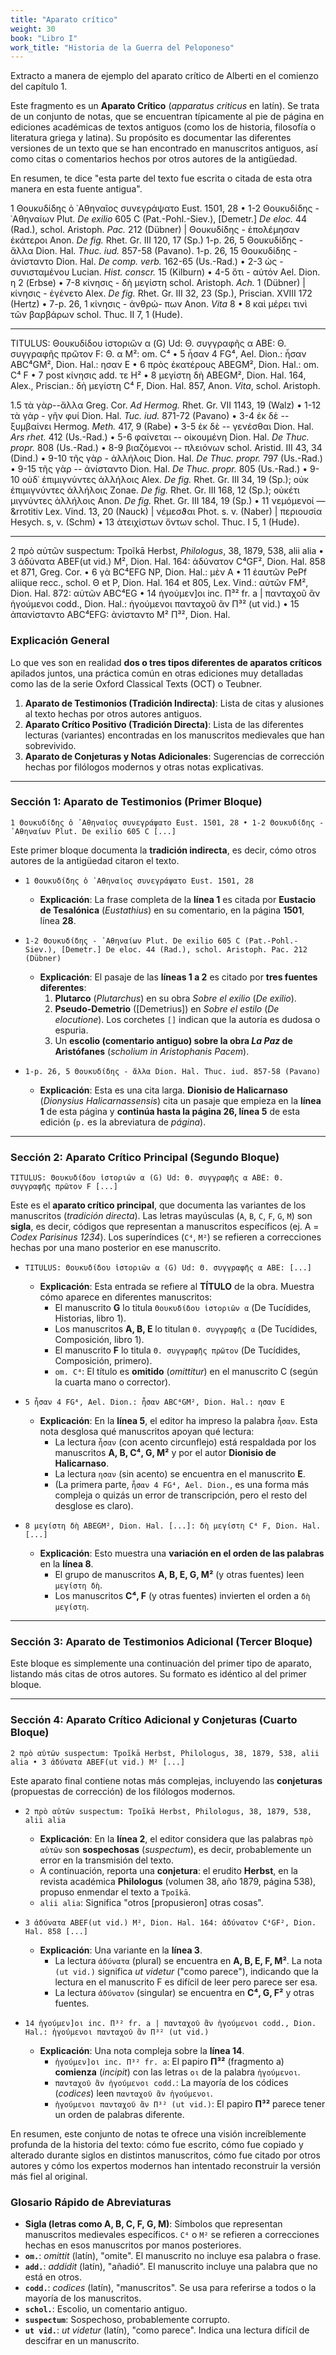 ```yaml
---
title: "Aparato crítico"
weight: 30
book: "Libro I"
work_title: "Historia de la Guerra del Peloponeso"
---
```


Extracto a manera de ejemplo del aparato crítico de Alberti en el comienzo del capítulo 1. 

Este fragmento es un **Aparato Crítico** (*apparatus criticus* en latín). Se trata de un conjunto de notas, que se encuentran típicamente al pie de página en ediciones académicas de textos antiguos (como los de historia, filosofía o literatura griega y latina). Su propósito es documentar las diferentes versiones de un texto que se han encontrado en manuscritos antiguos, así como citas o comentarios hechos por otros autores de la antigüedad.

En resumen, te dice "esta parte del texto fue escrita o citada de esta otra manera en esta fuente antigua".

1 Θουκυδίδης ὁ ᾿Αθηναῖος συνεγράψατο Eust. 1501, 28 • 1-2 Θουκυδίδης - ᾿Αθηναίων Plut. <em>De exilio</em>
            605 C (Pat.-Pohl.-Siev.), [Demetr.] <em>De eloc.</em> 44 (Rad.), schol. Aristoph. <em>Pac.</em> 212 (Dübner) |
            Θουκυδίδης - ἐπολέμησαν ἑκάτεροι Anon. <em><em>De fig.</em></em> Rhet. Gr. III 120, 17 (Sp.) 1-p. 26, 5 Θουκυδίδης - ἄλλα
            Dion. Hal. <em>Thuc.
              iud.</em> 857-58 (Pavano). 1-p. 26, 15 Θουκυδίδης - ἀνίσταντο Dion. Hal. <em>De comp. verb.</em> 162-65
            (Us.-Rad.) • 2-3 ὡς
            - συνισταμένου Lucian. <em>Hist. conscr.</em> 15 (Kilburn) • 4-5 ὅτι - αὐτόν Ael. Dion. η 2 (Erbse) • 7-8
            κίνησις -
            δὴ μεγίστη schol. Aristoph. <em>Ach.</em> 1 (Dübner) | κίνησις - ἐγένετο Alex. <em><em>De fig.</em></em>
            Rhet. Gr. III 32, 23 (Sp.),
            Priscian. XVIII 172 (Hertz) • 7-p. 26, 1 κίνησις - ἀνθρώ- πων Anon. <em>Vita</em> 8 • 8 καὶ μέρει τινὶ τῶν
            βαρβάρων
            schol. Thuc. II 7, 1 (Hude).
          <hr>

  TITULUS: Θουκυδίδου ἱστοριῶν α (G) Ud: Θ. συγγραφῆς α ABE: Θ. συγγραφῆς πρῶτον F: Θ. α M²: om. C⁴ • 5 ἦσαν
            4 FG⁴, Ael. Dion.: ἦσαν ABC⁴GM², Dion. Hal.: ησαν Ε  • 6 πρὸς ἑκατέρους ABEGM², Dion. Hal.: om. C⁴ F • 7 post
            κίνησις add. τε Η² • 8 μεγίστη δὴ ABEGM², Dion. Hal. 164, Alex., Priscian.: δὴ μεγίστη C⁴ F, Dion. Hal. 857,
            Anon. <em>Vita</em>, schol. Aristoph.

  1.5 τὰ γὰρ--ἄλλα Greg. Cor. <em>Ad Hermog.</em> Rhet. Gr. VII 1143, 19 (Walz) • 1-12 τὰ γὰρ - γῆν φυί
            Dion. Hal. <em>Tuc. iud.</em> 871-72 (Pavano) • 3-4 ἐκ δὲ -- ξυμβαίνει Hermog. <em>Meth.</em> 417, 9 (Rabe)
            • 3-5 ἐκ δὲ -- γενέσθαι Dion. Hal. <em>Ars rhet.</em> 412 (Us.-Rad.) • 5-6 φαίνεται -- οἰκουμένη Dion. Hal.
            <em>De Thuc. propr.</em> 808 (Us.-Rad.) • 8-9 βιαζόμενοι -- πλειόνων schol. Aristid. III 43, 34 (Dind.) •
            9-10 τῆς γὰρ - ἀλλήλοις Dion. Hal. <em>De Thuc. propr.</em> 797 (Us.-Rad.) • 9-15 τῆς γὰρ -- ἀνίσταντο Dion.
            Hal. <em>De Thuc. propr.</em> 805 (Us.-Rad.) • 9-10 οὐδ᾽ ἐπιμιγνύντες ἀλλήλοις Alex. <em>De fig.</em> Rhet.
            Gr. III 34, 19 (Sp.); οὐκ ἐπιμιγνύντες ἀλλήλοις Zonae. <em>De fig.</em> Rhet. Gr. III 168, 12 (Sp.); οὐκέτι
            μιγνύντες ἀλλήλοις Anon. <em>De fig.</em> Rhet. Gr. III 184, 19 (Sp.) • 11 νεμόμενοί — &rrotitiv Lex. Vind.
            13, 20 (Nauck) | νέμεσϑαι Phot. s. v. (Naber) | περιουσία Hesych. s, v. (Schm) • 13 ἀτειχίστων ὄντων schol.
            Thuc. I 5, 1 (Hude).
            <hr>

  2 πρὸ αὐτῶν suspectum: Tpoĩkā Herbst, <em>Philologus</em>, 38, 1879, 538, alii alia • 3 ἀδύνατα ABEF(ut
            vid.) M², Dion. Hal. 164: ἀδύνατον C⁴GF², Dion. Hal. 858 et 871, Greg. Cor. • 6 γὰ BC⁴EFG NP, Dion. Hal.:
            μὲν A • 11 ἑαυτῶν PePf aliique recc., schol. Θ et P, Dion. Hal. 164 et 805, Lex. Vind.: αὑτῶν FM², Dion.
            Hal. 872: αὐτῶν ABC⁴EG • 14 ἡγούμεν]οι inc. Π³² fr. a | πανταχοῦ ἂν ἡγούμενοι codd., Dion. Hal.: ἡγούμενοι
            πανταχοῦ ἂν Π³² (ut vid.) • 15 ἀπανίσταντο ABC⁴EFG: ἀνίσταντο Μ² Π³², Dion. Hal.

### Explicación General

Lo que ves son en realidad **dos o tres tipos diferentes de aparatos críticos** apilados juntos, una práctica común en otras ediciones muy detalladas como las de la serie Oxford Classical Texts (OCT) o Teubner.

1.  **Aparato de Testimonios (Tradición Indirecta)**: Lista de citas y alusiones al texto hechas por otros autores antiguos.
2.  **Aparato Crítico Positivo (Tradición Directa)**: Lista de las diferentes lecturas (variantes) encontradas en los manuscritos medievales que han sobrevivido.
3.  **Aparato de Conjeturas y Notas Adicionales**: Sugerencias de corrección hechas por filólogos modernos y otras notas explicativas.

-----

### Sección 1: Aparato de Testimonios (Primer Bloque)

```
1 Θουκυδίδης ὁ ᾿Αθηναῖος συνεγράψατο Eust. 1501, 28 • 1-2 Θουκυδίδης - ᾿Αθηναίων Plut. De exilio 605 C [...]
```

Este primer bloque documenta la **tradición indirecta**, es decir, cómo otros autores de la antigüedad citaron el texto.

  * `1 Θουκυδίδης ὁ ᾿Αθηναῖος συνεγράψατο Eust. 1501, 28`

      * **Explicación**: La frase completa de la **línea 1** es citada por **Eustacio de Tesalónica** (*Eustathius*) en su comentario, en la página **1501**, línea **28**.

  * `1-2 Θουκυδίδης - ᾿Αθηναίων Plut. De exilio 605 C (Pat.-Pohl.-Siev.), [Demetr.] De eloc. 44 (Rad.), schol. Aristoph. Pac. 212 (Dübner)`

      * **Explicación**: El pasaje de las **líneas 1 a 2** es citado por **tres fuentes diferentes**:
        1.  **Plutarco** (*Plutarchus*) en su obra *Sobre el exilio* (*De exilio*).
        2.  **Pseudo-Demetrio** ([Demetrius]) en *Sobre el estilo* (*De elocutione*). Los corchetes `[]` indican que la autoría es dudosa o espuria.
        3.  Un **escolio (comentario antiguo) sobre la obra *La Paz* de Aristófanes** (*scholium in Aristophanis Pacem*).

  * `1-p. 26, 5 Θουκυδίδης - ἄλλα Dion. Hal. Thuc. iud. 857-58 (Pavano)`

      * **Explicación**: Esta es una cita larga. **Dionisio de Halicarnaso** (*Dionysius Halicarnassensis*) cita un pasaje que empieza en la **línea 1** de esta página y **continúa hasta la página 26, línea 5** de esta edición (`p.` es la abreviatura de *página*).

-----

### Sección 2: Aparato Crítico Principal (Segundo Bloque)

```
TITULUS: Θουκυδίδου ἱστοριῶν α (G) Ud: Θ. συγγραφῆς α ABE: Θ. συγγραφῆς πρῶτον F [...]
```

Este es el **aparato crítico principal**, que documenta las variantes de los manuscritos (*tradición directa*). Las letras mayúsculas (`A`, `B`, `C`, `F`, `G`, `M`) son **sigla**, es decir, códigos que representan a manuscritos específicos (ej. A = *Codex Parisinus 1234*). Los superíndices (`C⁴`, `M²`) se refieren a correcciones hechas por una mano posterior en ese manuscrito.

  * `TITULUS: Θουκυδίδου ἱστοριῶν α (G) Ud: Θ. συγγραφῆς α ABE: [...]`

      * **Explicación**: Esta entrada se refiere al **TÍTULO** de la obra. Muestra cómo aparece en diferentes manuscritos:
          * El manuscrito **G** lo titula `Θουκυδίδου ἱστοριῶν α` (De Tucídides, Historias, libro 1).
          * Los manuscritos **A, B, E** lo titulan `Θ. συγγραφῆς α` (De Tucídides, Composición, libro 1).
          * El manuscrito **F** lo titula `Θ. συγγραφῆς πρῶτον` (De Tucídides, Composición, primero).
          * `om. C⁴`: El título es **omitido** (*omittitur*) en el manuscrito C (según la cuarta mano o corrector).

  * `5 ἦσαν 4 FG⁴, Ael. Dion.: ἦσαν ABC⁴GM², Dion. Hal.: ησαν Ε`

      * **Explicación**: En la **línea 5**, el editor ha impreso la palabra `ἦσαν`. Esta nota desglosa qué manuscritos apoyan qué lectura:
          * La lectura `ἦσαν` (con acento circunflejo) está respaldada por los manuscritos **A, B, C⁴, G, M²** y por el autor **Dionisio de Halicarnaso**.
          * La lectura `ησαν` (sin acento) se encuentra en el manuscrito **E**.
          * (La primera parte, `ἦσαν 4 FG⁴, Ael. Dion.`, es una forma más compleja o quizás un error de transcripción, pero el resto del desglose es claro).

  * `8 μεγίστη δὴ ABEGM², Dion. Hal. [...]: δὴ μεγίστη C⁴ F, Dion. Hal. [...]`

      * **Explicación**: Esto muestra una **variación en el orden de las palabras** en la **línea 8**.
          * El grupo de manuscritos **A, B, E, G, M²** (y otras fuentes) leen `μεγίστη δὴ`.
          * Los manuscritos **C⁴, F** (y otras fuentes) invierten el orden a `δὴ μεγίστη`.

-----

### Sección 3: Aparato de Testimonios Adicional (Tercer Bloque)

Este bloque es simplemente una continuación del primer tipo de aparato, listando más citas de otros autores. Su formato es idéntico al del primer bloque.

-----

### Sección 4: Aparato Crítico Adicional y Conjeturas (Cuarto Bloque)

```
2 πρὸ αὐτῶν suspectum: Tpoĩkā Herbst, Philologus, 38, 1879, 538, alii alia • 3 ἀδύνατα ABEF(ut vid.) M² [...]
```

Este aparato final contiene notas más complejas, incluyendo las **conjeturas** (propuestas de corrección) de los filólogos modernos.

  * `2 πρὸ αὐτῶν suspectum: Tpoĩkā Herbst, Philologus, 38, 1879, 538, alii alia`

      * **Explicación**: En la **línea 2**, el editor considera que las palabras `πρὸ αὐτῶν` son **sospechosas** (*suspectum*), es decir, probablemente un error en la transmisión del texto.
      * A continuación, reporta una **conjetura**: el erudito **Herbst**, en la revista académica **Philologus** (volumen 38, año 1879, página 538), propuso enmendar el texto a `Tpoĩkā`.
      * `alii alia`: Significa "otros [propusieron] otras cosas".

  * `3 ἀδύνατα ABEF(ut vid.) M², Dion. Hal. 164: ἀδύνατον C⁴GF², Dion. Hal. 858 [...]`

      * **Explicación**: Una variante en la **línea 3**.
          * La lectura `ἀδύνατα` (plural) se encuentra en **A, B, E, F, M²**. La nota `(ut vid.)` significa *ut videtur* ("como parece"), indicando que la lectura en el manuscrito F es difícil de leer pero parece ser esa.
          * La lectura `ἀδύνατον` (singular) se encuentra en **C⁴, G, F²** y otras fuentes.

  * `14 ἡγούμεν]οι inc. Π³² fr. a | πανταχοῦ ἂν ἡγούμενοι codd., Dion. Hal.: ἡγούμενοι πανταχοῦ ἂν Π³² (ut vid.)`

      * **Explicación**: Una nota compleja sobre la **línea 14**.
          * `ἡγούμεν]οι inc. Π³² fr. a`: El papiro **Π³²** (fragmento a) **comienza** (*incipit*) con las letras `οι` de la palabra `ἡγούμενοι`.
          * `πανταχοῦ ἂν ἡγούμενοι codd.`: La mayoría de los códices (*codices*) leen `πανταχοῦ ἂν ἡγούμενοι`.
          * `ἡγούμενοι πανταχοῦ ἂν Π³² (ut vid.)`: El papiro **Π³²** parece tener un orden de palabras diferente.

En resumen, este conjunto de notas te ofrece una visión increíblemente profunda de la historia del texto: cómo fue escrito, cómo fue copiado y alterado durante siglos en distintos manuscritos, cómo fue citado por otros autores y cómo los expertos modernos han intentado reconstruir la versión más fiel al original.

### **Glosario Rápido de Abreviaturas**

* **Sigla (letras como A, B, C, F, G, M)**: Símbolos que representan manuscritos medievales específicos. `C⁴` o `M²` se refieren a correcciones hechas en esos manuscritos por manos posteriores.
* **`om.`**: *omittit* (latín), "omite". El manuscrito no incluye esa palabra o frase.
* **`add.`**: *addidit* (latín), "añadió". El manuscrito incluye una palabra que no está en otros.
* **`codd.`**: *codices* (latín), "manuscritos". Se usa para referirse a todos o la mayoría de los manuscritos.
* **`schol.`**: Escolio, un comentario antiguo.
* **`suspectum`**: Sospechoso, probablemente corrupto.
* **`ut vid.`**: *ut videtur* (latín), "como parece". Indica una lectura difícil de descifrar en un manuscrito.